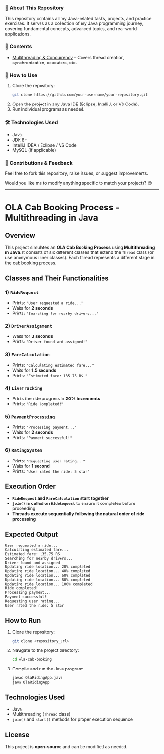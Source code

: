 ### 📌 **About This Repository**  
This repository contains all my Java-related tasks, projects, and practice exercises. It serves as a collection of my Java programming journey, covering fundamental concepts, advanced topics, and real-world applications.  

### 📂 **Contents**  
<!-- 🔹 **Basic Java Programs** – Covers variables, loops, conditionals, arrays, etc.  
- 🔹 **Object-Oriented Programming (OOP)** – Covers classes, objects, inheritance, polymorphism, encapsulation, and abstraction.  
- 🔹 **Data Structures & Algorithms (DSA)** – Covers linked lists, stacks, queues, trees, sorting, searching, etc.-->
- [Multithreading & Concurrency](#ola-cab-booking-process---multithreading-in-java) – Covers thread creation, synchronization, executors, etc.  
<!-- 🔹 **File Handling** – Reading/writing files, serialization, etc.  
- 🔹 **Database Connectivity (JDBC)** – Connecting Java applications with databases.  
- 🔹 **Mini & Major Projects** – Java applications solving real-world problems.--->  

### 🚀 **How to Use**  
1. Clone the repository:  
   ```bash
   git clone https://github.com/your-username/your-repository.git
   ```  
2. Open the project in any Java IDE (Eclipse, IntelliJ, or VS Code).  
3. Run individual programs as needed.  

### 🛠 **Technologies Used**  
- Java  
- JDK 8+  
- IntelliJ IDEA / Eclipse / VS Code  
- MySQL (if applicable)  

### 📩 **Contributions & Feedback**  
Feel free to fork this repository, raise issues, or suggest improvements.  

Would you like me to modify anything specific to match your projects? 😊

---------------------------------------------------------------------------
# OLA Cab Booking Process - Multithreading in Java

## Overview
This project simulates an **OLA Cab Booking Process** using **Multithreading in Java**. It consists of six different classes that extend the `Thread` class (or use anonymous inner classes). Each thread represents a different stage in the cab booking process.

## Classes and Their Functionalities

### 1) `RideRequest`
- Prints: `"User requested a ride..."`
- Waits for **2 seconds**
- Prints: `"Searching for nearby drivers..."`

### 2) `DriverAssignment`
- Waits for **3 seconds**
- Prints: `"Driver found and assigned!"`

### 3) `FareCalculation`
- Prints: `"Calculating estimated fare..."`
- Waits for **1.5 seconds**
- Prints: `"Estimated fare: 135.75 RS."`

### 4) `LiveTracking`
- Prints the ride progress in **20% increments**
- Prints: `"Ride Completed!"`

### 5) `PaymentProcessing`
- Prints: `"Processing payment..."`
- Waits for **2 seconds**
- Prints: `"Payment successful!"`

### 6) `RatingSystem`
- Prints: `"Requesting user rating..."`
- Waits for **1 second**
- Prints: `"User rated the ride: 5 star"`

## Execution Order
- **`RideRequest` and `FareCalculation` start together**
- **`join()` is called on `RideRequest`** to ensure it completes before proceeding
- **Threads execute sequentially following the natural order of ride processing**

## Expected Output
```
User requested a ride...
Calculating estimated fare...
Estimated fare: 135.75 RS.
Searching for nearby drivers...
Driver found and assigned!
Updating ride location... 20% completed
Updating ride location... 40% completed
Updating ride location... 60% completed
Updating ride location... 80% completed
Updating ride location... 100% completed
Ride completed!
Processing payment...
Payment successful!
Requesting user rating...
User rated the ride: 5 star
```

## How to Run
1. Clone the repository:
   ```sh
   git clone <repository_url>
   ```
2. Navigate to the project directory:
   ```sh
   cd ola-cab-booking
   ```
3. Compile and run the Java program:
   ```sh
   javac OlaRidingApp.java
   java OlaRidingApp
   ```

## Technologies Used
- Java
- Multithreading (`Thread` class)
- `join()` and `start()` methods for proper execution sequence

## License
This project is **open-source** and can be modified as needed.


